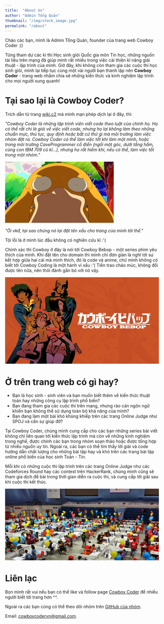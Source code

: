 ```yaml
---
title:  "About Us"
author: "Admin Tổng Quản"
thumbnail: "/img/stock_image.jpg"
permalink: "/about"
---
```

Chào các bạn, mình là Admin Tổng Quản, founder của trang web Cowboy Coder :))

Từng tham dự các kì thi Học sinh giỏi Quốc gia môn Tin học, những nguồn tài liệu trên mạng đã giúp mình rất nhiều trong việc cải thiện kĩ năng giải thuật - lập trình của mình. Giờ đây, khi không còn tham gia các cuộc thi học sinh giỏi, mình lại tiếp tục cùng một vài người bạn thành lập nên **Cowboy Coder** - trang web nhằm chia sẽ những kiến thức và kinh nghiệm lập trình cho mọi người xung quanh!

# Tại sao lại là Cowboy Coder?

Trích dẫn từ trang [wiki.c2](http://wiki.c2.com/?CowboyCoder) mà mình mạn phép dịch lại ở đây, thì:

*"Cowboy Coder là những lập trình viên viết code theo luật của chính họ. Họ có thể rất chi là giỏi về việc viết code, nhưng họ lại không làm theo những chuẩn mực, thủ tục, quy định hoặc bất cứ thứ gì mà môi trường làm việc nhóm đặt ra. Cowboy Coder có thể làm việc tốt khi làm một mình, hoặc trong môi trường CaveProgrammer cổ điển (ngồi một góc, dưới tầng hầm, cùng con IBM 709 cũ kĩ...), nhưng họ rất hiếm khi, nếu có thể, làm việc tốt trong một nhóm."*

![undefined](/img/about-1.jpg)

*"Ôi vkđ, tại sao chúng nó lại đặt tên xấu cho trang của mình tới thế."*

Tội lỗi là ở mình lúc đầu không có nghiên cứu kĩ :'( 

Chính xác thì Cowboy ở đây là nói tới Cowboy Bebop - một series phim yêu thích của mình. Khi đặt tên cho domain thì mình chỉ đơn giản là nghĩ tới sự kết hợp giữa hai cái mà mình thích, đó là code và anime, chứ mình không có biết tới Cowboy Coding là một hành vi xấu :'( Tiền trao cháo múc, không đổi được tên nữa, nên thôi đành gắn bó với nó vậy.

![undefined](/img/about-2.jpg)

# Ở trên trang web có gì hay?

* Bạn là học sinh - sinh viên và bạn muốn biết thêm về kiến thức thuật toán hay những công cụ lập trình phổ biến?
* Bạn đang tham gia các cuộc thi trên mạng, nhưng rào cản ngôn ngữ khiến bạn không thể sử dụng toàn bộ khả năng của mình?
* Bạn đang làm một bài khó khủng khiếp trên các trang Online Judge như SPOJ và cần sự giúp đỡ?

Tại Cowboy Coder, chúng mình cung cấp cho các bạn những series bài viết không chỉ liên quan tới kiến thức lập trình mà còn về những kinh nghiệm trong nghề, được chính các bạn trong nhóm soạn thảo hoặc được tổng hợp từ nhiều nguồn uy tín. Ngoài ra, các bạn có thể tìm thấy lời giải và code hướng dẫn chất lượng cho những bài tập hay và khó trên các trang bài tập online phổ biến của học sinh Toán - Tin.

Mỗi khi có những cuộc thi lập trình trên các trang Online Judge như các Codeforces Round hay các contest trên HackerRank, chúng mình cũng sẽ tham gia dịch đề bài trong thời gian diễn ra cuộc thi, và cung cấp lời giải sau khi cuộc thi kết thúc.

![undefined](/img/about-3.jpg)

# Liên lạc

Bọn mình rất vui nếu bạn có thể like và follow page [Cowboy Coder](https://www.facebook.com/cowboycoding/) để nhiều người biết tới trang hơn ^^.

Ngoài ra các bạn cũng có thể theo dõi nhóm trên [GitHub của nhóm](https://github.com/cowboycodervn).

Email: [cowboycodervn@gmail.com](mailto:cowboycodervn@gmail.com).